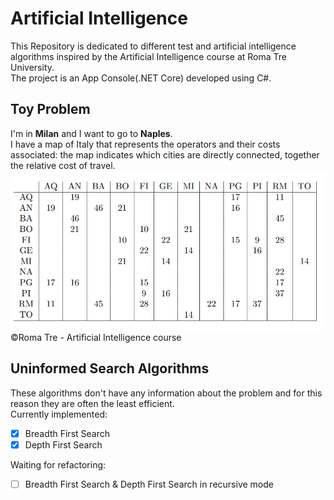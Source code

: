 # Artificial Intelligence

This Repository is dedicated to different test and artificial intelligence algorithms inspired by the Artificial Intelligence course at Roma Tre University.
<br>The project is an App Console(.NET Core) developed using C#.

## Toy Problem
I'm in <b>Milan</b> and I want to go to <b>Naples</b>.<br>
I have a map of Italy that represents the operators and their costs associated: the map indicates which cities are directly connected, together the relative cost of travel.
![Cost table](https://github.com/mariocuomo/artificial_intelligence/blob/main/cost_table.PNG)<br>
©Roma Tre - Artificial Intelligence course

## Uninformed Search Algorithms
These algorithms don't have any information about the problem and for this reason they are often the least efficient.<br>
Currently implemented:
- [x] Breadth First Search
- [x] Depth First Search

Waiting for refactoring:
- [ ] Breadth First Search & Depth First Search in recursive mode

